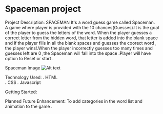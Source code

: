 # Spaceman project
Project Description:
SPACEMAN
It's a word guess game called Spaceman. A game where player is provided with the 10 chances(Guesses).It is the goal of the player to guess the letters of the word. When the player guesses a correct letter from the hidden word, that letter is added into the blank space and if the player fills in all the blank spaces and guesses the coorect word , the player wins!.When the player incorrectly guesses too many times and guesses left are 0 ,the Spaceman will fall into the space .Player will have option to Reset or start .

Spaceman Image
![Alt text](Spacemanscrrenshot.png)

Technology Used:
. HTML  
. CSS
. Javascript

Getting Started:

Planned Future Enhancement:
To add categories in the  word list and animation to the game .